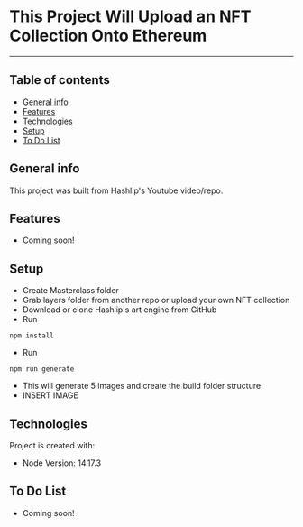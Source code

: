 # This Project Will Upload an NFT Collection Onto Ethereum

---

## Table of contents

- [General info](#general-info)
- [Features](#features)
- [Technologies](#technologies)
- [Setup](#setup)
- [To Do List](#to-do-list)

## General info

This project was built from Hashlip's Youtube video/repo.

## Features

- Coming soon!

## Setup

- Create Masterclass folder
- Grab layers folder from another repo or upload your own NFT collection
- Download or clone Hashlip's art engine from GitHub
- Run
```
npm install
```
- Run
```
npm run generate
```
- This will generate 5 images and create the build folder structure
- INSERT IMAGE


## Technologies

Project is created with:

- Node Version: 14.17.3

## To Do List

- Coming soon!
